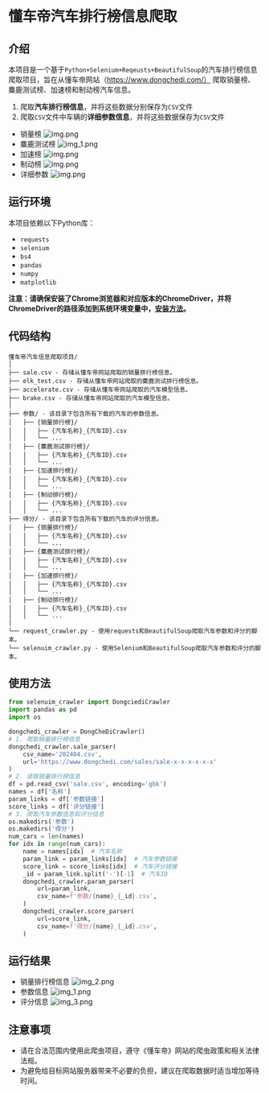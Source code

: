 # 懂车帝汽车排行榜信息爬取
## 介绍
本项目是一个基于`Python+Selenium+Reqeusts+BeautifulSoup`的汽车排行榜信息爬取项目，旨在从懂车帝网站（https://www.dongchedi.com/） 爬取销量榜、麋鹿测试榜、加速榜和制动榜汽车信息。
1. 爬取**汽车排行榜信息**，并将这些数据分别保存为`CSV`文件
2. 爬取`CSV`文件中车辆的**详细参数信息**，并将这些数据保存为`CSV`文件

- 销量榜
![img.png](pics/img.png)
- 麋鹿测试榜
![img_1.png](pics/img_1.png)
- 加速榜
![img.png](pics/img_2.png)
- 制动榜
![img.png](pics/img_3.png)
- 详细参数
![img.png](pics/img_4.png)

## 运行环境
本项目依赖以下Python库：
- `requests`
- `selenium`
- `bs4`
- `pandas`
- `numpy`
- `matplotlib`

**注意：请确保安装了Chrome浏览器和对应版本的ChromeDriver，并将ChromeDriver的路径添加到系统环境变量中，[安装方法](https://blog.csdn.net/Z_Lisa/article/details/133307151)。**

## 代码结构
```
懂车帝汽车信息爬取项目/
│
├── sale.csv - 存储从懂车帝网站爬取的销量排行榜信息。
├── elk_test.csv - 存储从懂车帝网站爬取的麋鹿测试排行榜信息。
├── accelerate.csv - 存储从懂车帝网站爬取的汽车模型信息。
├── brake.csv - 存储从懂车帝网站爬取的汽车模型信息。
│
├── 参数/ - 该目录下包含所有下载的汽车的参数信息。
│   ├── {销量排行榜}/
│   │   ├── {汽车名称}_{汽车ID}.csv
│   │   └── ...
│   ├── {麋鹿测试排行榜}/
│   │   ├── {汽车名称}_{汽车ID}.csv
│   │   └── ...
│   ├── {加速排行榜}/
│   │   ├── {汽车名称}_{汽车ID}.csv
│   │   └── ...
│   ├── {制动排行榜}/
│   │   ├── {汽车名称}_{汽车ID}.csv
│   │   └── ...
├── 得分/ - 该目录下包含所有下载的汽车的评分信息。
│   ├── {销量排行榜}/
│   │   ├── {汽车名称}_{汽车ID}.csv
│   │   └── ...
│   ├── {麋鹿测试排行榜}/
│   │   ├── {汽车名称}_{汽车ID}.csv
│   │   └── ...
│   ├── {加速排行榜}/
│   │   ├── {汽车名称}_{汽车ID}.csv
│   │   └── ...
│   ├── {制动排行榜}/
│   │   ├── {汽车名称}_{汽车ID}.csv
│   │   └── ...
|
└── request_crawler.py - 使用requests和BeautifulSoup爬取汽车参数和评分的脚本。
└── selenuim_crawler.py - 使用Selenium和BeautifulSoup爬取汽车参数和评分的脚本。
```

## 使用方法

```python
from selenuim_crawler import DongciediCrawler
import pandas as pd
import os

dongchedi_crawler = DongCheDiCrawler()
# 1. 爬取销量排行榜信息
dongchedi_crawler.sale_parser(
    csv_name='202404.csv',
    url='https://www.dongchedi.com/sales/sale-x-x-x-x-x-x'
)
# 2. 读取销量排行榜信息
df = pd.read_csv('sale.csv', encoding='gbk')
names = df['名称']
param_links = df['参数链接']
score_links = df['评分链接']
# 3. 爬取汽车参数信息和评分信息
os.makedirs('参数')
os.makedirs('得分')
num_cars = len(names)
for idx in range(num_cars):
    name = names[idx]  # 汽车名称
    param_link = param_links[idx]  # 汽车参数链接
    score_link = score_links[idx]  # 汽车评分链接
    _id = param_link.split('-')[-1]  # 汽车ID
    dongchedi_crawler.param_parser(
        url=param_link,
        csv_name=f'参数/{name}_{_id}.csv',
    )
    dongchedi_crawler.score_parser(
        url=score_link,
        csv_name=f'得分/{name}_{_id}.csv',
    )
```
## 运行结果
- 销量排行榜信息
![img_2.png](pics/img_5.png)
- 参数信息
![img_1.png](pics/img_6.png)
- 评分信息
![img_3.png](pics/img_7.png)
## 注意事项
- 请在合法范围内使用此爬虫项目，遵守《懂车帝》网站的爬虫政策和相关法律法规。
- 为避免给目标网站服务器带来不必要的负担，建议在爬取数据时适当增加等待时间。